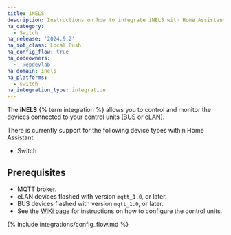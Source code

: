 ```yaml
---
title: iNELS
description: Instructions on how to integrate iNELS with Home Assistant.
ha_category:
  - Switch
ha_release: '2024.9.2'
ha_iot_class: Local Push
ha_config_flow: true
ha_codeowners:
  - '@epdevlab'
ha_domain: inels
ha_platforms:
  - switch
ha_integration_type: integration
---
```


The **iNELS** {% term integration %} allows you to control and monitor the devices connected to your control units ([BUS](https://www.elkoep.com/wired) or [eLAN](https://www.elkoep.com/wireless)).

There is currently support for the following device types within Home Assistant:
- Switch

## Prerequisites
- MQTT broker.
- eLAN devices flashed with version `mqtt_1.0`, or later.
- BUS devices flashed with version `mqtt_1.0`, or later.
- See the [WiKi page](https://wiki.inels.com/) for instructions on how to configure the control units.

{% include integrations/config_flow.md %}